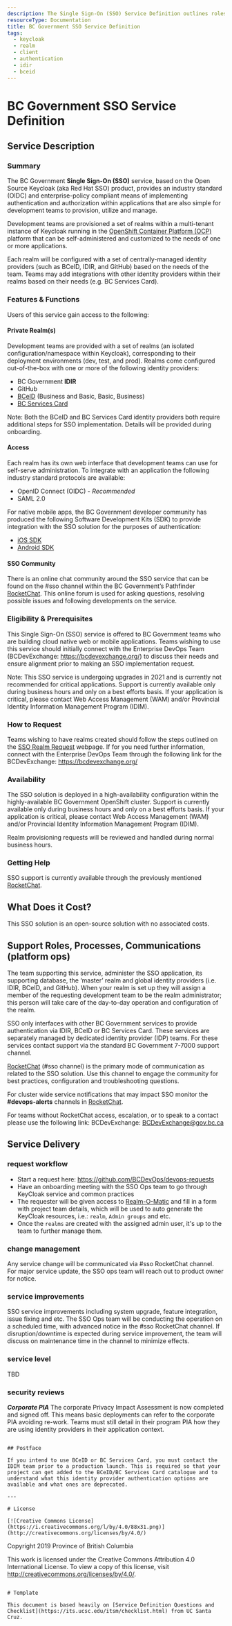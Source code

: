 ```yaml
---
description: The Single Sign-On (SSO) Service Definition outlines roles and responsibilities for operating the service.
resourceType: Documentation
title: BC Government SSO Service Definition
tags:
  - keycloak
  - realm
  - client
  - authentication
  - idir
  - bceid
---
```


# BC Government SSO Service Definition

## Service Description

### Summary

The BC Government **Single Sign-On (SSO)** service, based on the Open Source Keycloak (aka Red Hat SSO) product, provides an industry standard (OIDC) and enterprise-policy compliant means of implementing authentication and authorization within applications that are also simple for development teams to provision, utilize and manage.

Development teams are provisioned a set of realms within a multi-tenant instance of Keycloak running in the [OpenShift Container Platform (OCP)](../OCP/ServiceDefinition.md) platform that can be self-administered and customized to the needs of one or more applications.

Each realm will be configured with a set of centrally-managed identity providers (such as BCeID, IDIR, and GitHub) based on the needs of the team. Teams may add integrations with other identity providers within their realms based on their needs (e.g. BC Services Card).

### Features & Functions

Users of this service gain access to the following:

#### Private Realm(s)

Development teams are provided with a set of realms (an isolated configuration/namespace within Keycloak), corresponding to their deployment environments (dev, test, and prod). Realms come configured out-of-the-box with one or more of the following identity providers:

* BC Government **IDIR**
* GitHub
* [BCeID](https://www.bceid.ca) (Business and Basic, Basic, Business)
* [BC Services Card](https://www2.gov.bc.ca/gov/content/governments/government-id/bc-services-card)

Note: Both the BCeID and BC Services Card identity providers both require additional steps for SSO implementation. Details will be provided during onboarding.

#### Access

Each realm has its own web interface that development teams can use for self-serve administration. To integrate with an application the following industry standard protocols are available:

 * OpenID Connect (OIDC) - _Recommended_
 * SAML 2.0
 
For native mobile apps, the BC Government developer community has produced the following Software Development Kits (SDK) to provide integration with the SSO solution for the purposes of authentication:

 * [iOS SDK](https://github.com/bcgov/mobile-authentication-ios)
 * [Android SDK](https://github.com/bcgov/mobile-authentication-android)

#### SSO Community

There is an online chat community around the SSO service that can be found on the #sso channel within the BC Government’s Pathfinder [RocketChat](https://urldefense.com/v3/__https://chat.developer.gov.bc.ca__;!!AaIhyw!8bUQ-ueqvwzSt81KSGr1CpWd8zBn0y92QL20XIp0Y88YgiBHYT_0O7nu4V5puhvJwQ$). This online forum is used for asking questions, resolving possible issues and following developments on the service.

### Eligibility & Prerequisites

This Single Sign-On (SSO) service is offered to BC Government teams who are building cloud native web or mobile applications. Teams wishing to use this service should initially connect with the Enterprise DevOps Team (BCDevExchange: https://bcdevexchange.org/) to discuss their needs and ensure alignment prior to making an SSO implementation request.

Note: This SSO service is undergoing upgrades in 2021 and is currently not recommended for critical applications. Support is currently available only during business hours and only on a best efforts basis. If your application is critical, please contact Web Access Management (WAM) and/or Provincial Identity Information Management Program (IDIM).

### How to Request  

Teams wishing to have realms created should follow the steps outlined on the [SSO Realm Request](RequestSSORealm.md) webpage. If for you need further information, connect with the Enterprise DevOps Team through the following link for the BCDevExchange: https://bcdevexchange.org/

### Availability

The SSO solution is deployed in a high-availability configuration within the highly-available BC Government OpenShift cluster.  Support is currently available only during business hours and only on a best efforts basis. If your application is critical, please contact Web Access Management (WAM) and/or Provincial Identity Information Management Program (IDIM).

Realm provisioning requests will be reviewed and handled during normal business hours.

### Getting Help

SSO support is currently available through the previously mentioned [RocketChat](https://urldefense.com/v3/__https://chat.developer.gov.bc.ca__;!!AaIhyw!8bUQ-ueqvwzSt81KSGr1CpWd8zBn0y92QL20XIp0Y88YgiBHYT_0O7nu4V5puhvJwQ$).

## What Does it Cost?

This SSO solution is an open-source solution with no associated costs.

## Support Roles, Processes, Communications (platform ops)

The team supporting this service, administer the SSO application, its supporting database, the ‘master’ realm and global identity providers (i.e. IDIR, BCeID, and GitHub). When your realm is set up they will assign a member of the requesting development team to be the realm administrator; this person will take care of the day-to-day operation and configuration of the realm.

SSO only interfaces with other BC Government services to provide authentication via IDIR, BCeID or BC Services Card. These services are separately managed by dedicated identity provider (IDP) teams. For these services contact support via the standard BC Government 7-7000 support channel.

[RocketChat](https://urldefense.com/v3/__https://chat.developer.gov.bc.ca__;!!AaIhyw!8bUQ-ueqvwzSt81KSGr1CpWd8zBn0y92QL20XIp0Y88YgiBHYT_0O7nu4V5puhvJwQ$) (#sso channel) is the primary mode of communication as related to the SSO solution. Use this channel to engage the community for best practices, configuration and troubleshooting questions.

For cluster wide service notifications that may impact SSO monitor the **#devops-alerts** channels in [RocketChat](https://chat.developer.gov.bc.ca/channel/devops-alerts).

For teams without RocketChat access, escalation, or to speak to a contact please use the following link: BCDevExchange: BCDevExchange@gov.bc.ca

## Service Delivery

### request workflow

- Start a request here: https://github.com/BCDevOps/devops-requests
- Have an onboarding meeting with the SSO Ops team to go through KeyCloak service and common practices
- The requester will be given access to [Realm-O-Matic](https://realm-o-matic.pathfinder.gov.bc.ca) and fill in a form with project team details, which will be used to auto generate the KeyCloak resources, i.e.: `realm`, `Admin groups` and etc.
- Once the `realms` are created with the assigned admin user, it's up to the team to further manage them.

### change management

Any service change will be communicated via #sso RocketChat channel. For major service update, the SSO ops team will reach out to product owner for notice.

### service improvements

SSO service improvements including system upgrade, feature integration, issue fixing and etc. The SSO Ops team will be conducting the operation on a scheduled time, with advanced notice in the #sso RocketChat channel. If disruption/downtime is expected during service improvement, the team will discuss on maintenance time in the channel to minimize effects.

### service level

TBD

### security reviews

***Corporate PIA***
The corporate Privacy Impact Assessment is now completed and signed off. This means basic deployments can refer to the corporate PIA avoiding re-work. Teams must still detail in their program PIA how they are using identity providers in their application context.


```

## Postface

If you intend to use BCeID or BC Services Card, you must contact the IDIM team prior to a production launch. This is required so that your project can get added to the BCeID/BC Services Card catalogue and to understand what this identity provider authentication options are available and what ones are deprecated.

---

# License

[![Creative Commons License](https://i.creativecommons.org/l/by/4.0/88x31.png)](http://creativecommons.org/licenses/by/4.0/)

```
Copyright 2019 Province of British Columbia

This work is licensed under the Creative Commons Attribution 4.0 International License.
To view a copy of this license, visit http://creativecommons.org/licenses/by/4.0/.
```

# Template

This document is based heavily on [Service Definition Questions and Checklist](https://its.ucsc.edu/itsm/checklist.html) from UC Santa Cruz.
